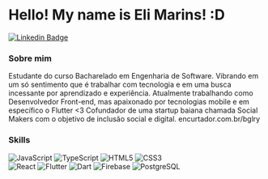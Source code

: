 # Hello! My name is Eli Marins! :D

[![Linkedin Badge](https://img.shields.io/badge/-LinkedIn-blue?style=flat-square&logo=Linkedin&logoColor=white&link=https://www.linkedin.com/in/elimarins/)](https://www.linkedin.com/in/eli-marins-70563a160/)

### Sobre mim
Estudante do curso Bacharelado em Engenharia de Software. Vibrando em um só sentimento que é trabalhar com tecnologia e em uma busca incessante por aprendizado e experiência. Atualmente trabalhando como Desenvolvedor Front-end, mas apaixonado por tecnologias mobile e em específico o Flutter <3
Cofundador de uma startup baiana chamada Social Makers com o objetivo de inclusão social e digital. 
encurtador.com.br/bglry

### Skills

![JavaScript](https://img.shields.io/badge/-JavaScript-F7B93E?style=flat-square&logo=javascript&logoColor=fff)
![TypeScript](https://img.shields.io/badge/-TypeScript-007ACC?style=flat-square&logo=typescript)
![HTML5](https://img.shields.io/badge/-HTML5-E34F26?style=flat-square&logo=html5&logoColor=white)
![CSS3](https://img.shields.io/badge/-CSS3-549FDE?style=flat-square&logo=css3&logoColor=white)  
![React](https://img.shields.io/badge/-React-1846EB?style=flat-square&logo=react&logoColor=fff)
![Flutter](https://img.shields.io/badge/-Flutter-3f74a3?style=flat-square&logo=Flutter&logoColor=63c9f8)
![Dart](https://img.shields.io/badge/dart-%230175C2.svg?&style=flat-square&logo=dart&logoColor=white)
![Firebase](https://img.shields.io/badge/Firebase-FFCA28?style=flat-square&logo=firebase&logoColor=white)
![PostgreSQL](https://img.shields.io/badge/postgres-%23316192.svg?&style=flat-square&logo=postgresql&logoColor=white)

